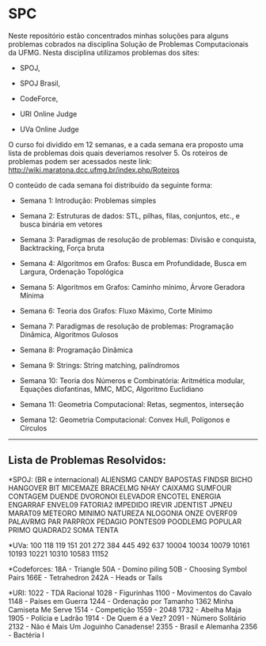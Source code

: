 # SPC
Neste repositório estão concentrados minhas soluções para alguns problemas cobrados na disciplina Solução de Problemas Computacionais da UFMG. Nesta disciplina utilizamos problemas dos sites: 
  
 * SPOJ,
  
 * SPOJ Brasil,
  
 * CodeForce,
  
 * URI Online Judge
  
 * UVa Online Judge


O curso foi dividido em 12 semanas, e a cada semana era proposto uma lista de problemas dois quais deveriamos resolver 5. Os roteiros de problemas podem ser acessados neste link: http://wiki.maratona.dcc.ufmg.br/index.php/Roteiros

O conteúdo de cada semana foi distribuído da seguinte forma:


 * Semana 1: Introdução: Problemas simples
  
 * Semana 2: Estruturas de dados: STL, pilhas, filas, conjuntos, etc., e busca binária em vetores 
  
 * Semana 3: Paradigmas de resolução de problemas: Divisão e conquista, Backtracking, Força bruta
  
 * Semana 4: Algoritmos em Grafos: Busca em Profundidade, Busca em Largura, Ordenação Topológica
  
 * Semana 5: Algoritmos em Grafos: Caminho mínimo, Árvore Geradora Mínima 
  
 * Semana 6: Teoria dos Grafos: Fluxo Máximo, Corte Mínimo
  
 * Semana 7: Paradigmas de resolução de problemas: Programação Dinâmica, Algoritmos Gulosos
  
 * Semana 8: Programação Dinâmica
  
 * Semana 9: Strings: String matching, palíndromos 
  
 * Semana 10: Teoria dos Números e Combinatória: Aritmética modular, Equações diofantinas, MMC, MDC, Algoritmo Euclidiano
  
 * Semana 11: Geometria Computacional: Retas, segmentos, interseção 
  
 * Semana 12: Geometria Computacional: Convex Hull, Polígonos e Círculos
  
--------------------------------------------------------------------------------------
## Lista de Problemas Resolvidos:
*SPOJ: (BR e internacional)
	ALIENSMG		CANDY
	BAPOSTAS		FINDSR
	BICHO 			HANGOVER
	BIT		  		MICEMAZE
	BRACELMG		NHAY
	CAIXAMG			SUMFOUR
	CONTAGEM
	DUENDE
	DVORONOI
	ELEVADOR
	ENCOTEL
	ENERGIA
	ENGARRAF
	ENVEL09
	FATORIA2
	IMPEDIDO
	IREVIR
	JDENTIST
	JPNEU
	MARAT09
	METEORO
	MINIMO
	NATUREZA
	NLOGONIA
	ONZE
	OVERF09
	PALAVRMG
	PAR
	PARPROX
	PEDAGIO
	PONTES09
	POODLEMG
	POPULAR
	PRIMO
	QUADRAD2
	SOMA
	TENTA

*UVa:
	100
	118
	119
	151
	201
	272
	384
	445
	492
	637
	10004
	10034
	10079
	10161
	10193
	10221
	10310
	10583
	11152

*Codeforces:
	18A - Triangle 
	50A - Domino piling 
	50B - Choosing Symbol Pairs 
	166E - Tetrahedron 
	242A - Heads or Tails 

*URI:
	1022 - TDA Racional
	1028 - Figurinhas
	1100 - Movimentos do Cavalo
	1148 - Países em Guerra
	1244 - Ordenação por Tamanho
	1362	Minha Camiseta Me Serve
	1514 - Competição
	1559 - 2048
	1732 - Abelha Maja
	1905 - Polícia e Ladrão
	1914 - De Quem é a Vez?
	2091 - Número Solitário
	2132 - Não é Mais Um Joguinho Canadense!
	2355 - Brasil e Alemanha
	2356 - Bactéria I
